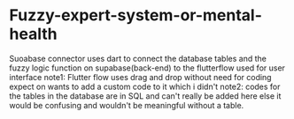 # Fuzzy-expert-system-or-mental-health
Suoabase connector uses dart to connect the database tables and the fuzzy logic function on supabase(back-end) to the flutterflow used for user interface
note1: Flutter flow uses drag and drop without need for coding expect on wants to add a custom code to it which i didn't
note2: codes for the tables in the database are in SQL and can't really be added here else it would be confusing and wouldn't be meaningful without a table. 
